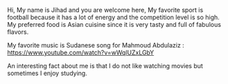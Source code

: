 
Hi, My name is Jihad and you are welcome here, My favorite sport is football because it has a lot of energy
and the competition level is so high. My preferred food is Asian cuisine since it is very tasty and full of fabulous flavors.
 
My favorite music is Sudanese song for Mahmoud Abdulaziz : https://www.youtube.com/watch?v=wWqlUZxLGbY
 
An interesting fact about me is that I do not like watching movies but sometimes I enjoy studying.
